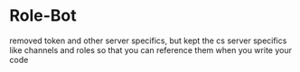 # Role-Bot

removed token and other server specifics, but kept the cs server specifics like channels and roles so that you can reference them when you write your code

